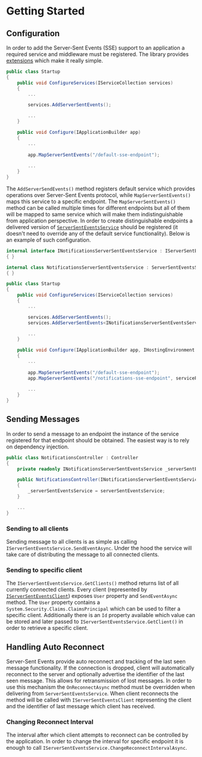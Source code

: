 ﻿# Getting Started

## Configuration

In order to add the Server-Sent Events (SSE) support to an application a required service and middleware must be registered. The library provides [extensions](../api/Lib.AspNetCore.ServerSentEvents.ServerSentEventsMiddlewareExtensions.html) which make it really simple.

```cs
public class Startup
{
    public void ConfigureServices(IServiceCollection services)
    {
        ...

		services.AddServerSentEvents();

		...
    }

    public void Configure(IApplicationBuilder app)
    {
        ...
			
		app.MapServerSentEvents("/default-sse-endpoint");
			
		...
    }
}
```

The `AddServerSendEvents()` method registers default service which provides operations over Server-Sent Events protocol, while `MapServerSentEvents()` maps this service to a specific endpoint. The `MapServerSentEvents()` method can be called multiple times for different endpoints but all of them will be mapped to same service which will make them indistinguishable from application perspective. In order to create distinguishable endpoints a delivered version of [`Server​Sent​Events​Service`](../api/Lib.AspNetCore.ServerSentEvents.ServerSentEventsService.html) should be registered (it doesn't need to override any of the default service functionality). Below is an example of such configuration.

```cs
internal interface INotificationsServerSentEventsService : IServerSentEventsService
{ }

internal class NotificationsServerSentEventsService : ServerSentEventsService, INotificationsServerSentEventsService
{ }

public class Startup
{
    public void ConfigureServices(IServiceCollection services)
    {
        ...

		services.AddServerSentEvents();
		services.AddServerSentEvents<INotificationsServerSentEventsService, NotificationsServerSentEventsService>();

		...
    }

    public void Configure(IApplicationBuilder app, IHostingEnvironment env, IServiceProvider serviceProvider)
    {
        ...
			
		app.MapServerSentEvents("/default-sse-endpoint");
		app.MapServerSentEvents("/notifications-sse-endpoint", serviceProvider.GetService<NotificationsServerSentEventsService>());
			
		...
    }
}
```

## Sending Messages

In order to send a message to an endpoint the instance of the service registered for that endpoint should be obtained. The easiest way is to rely on dependency injection.

```cs
public class NotificationsController : Controller
{
    private readonly INotificationsServerSentEventsService _serverSentEventsService;

    public NotificationsController(INotificationsServerSentEventsService serverSentEventsService)
    {
        _serverSentEventsService = serverSentEventsService;
    }

	...
}
```

### Sending to all clients

Sending message to all clients is as simple as calling `IServerSentEventsService.SendEventAsync`. Under the hood the service will take care of distributing the message to all connected clients.

### Sending to specific client

The `IServerSentEventsService.GetClients()` method returns list of all currently connected clients. Every client (represented by [`IServerSentEventsClient`](../api/Lib.AspNetCore.ServerSentEvents.IServerSentEventsClient.html)) exposes `User` property and `SendEventAsync` method. The `User` property contains a `System.Security.Claims.ClaimsPrincipal` which can be used to filter a specific client. Additionally there is an `Id` property available which value can be stored and later passed to `IServerSentEventsService.GetClient()` in order to retrieve a specific client.

## Handling Auto Reconnect

Server-Sent Events provide auto reconnect and tracking of the last seen message functionality. If the connection is dropped, client will automatically reconnect to the server and optionally advertise the identifier of the last seen message. This allows for retransmission of lost messages. In order to use this mechanism the `OnReconnectAsync` method must be overridden when delivering from `Server​Sent​Events​Service`. When client reconnects the method will be called with `IServerSentEventsClient` representing the client and the identifier of last message which client has received.

### Changing Reconnect Interval

The interval after which client attempts to reconnect can be controlled by the application. In order to change the interval for specific endpoint it is enough to call `IServerSentEventsService.ChangeReconnectIntervalAsync`.